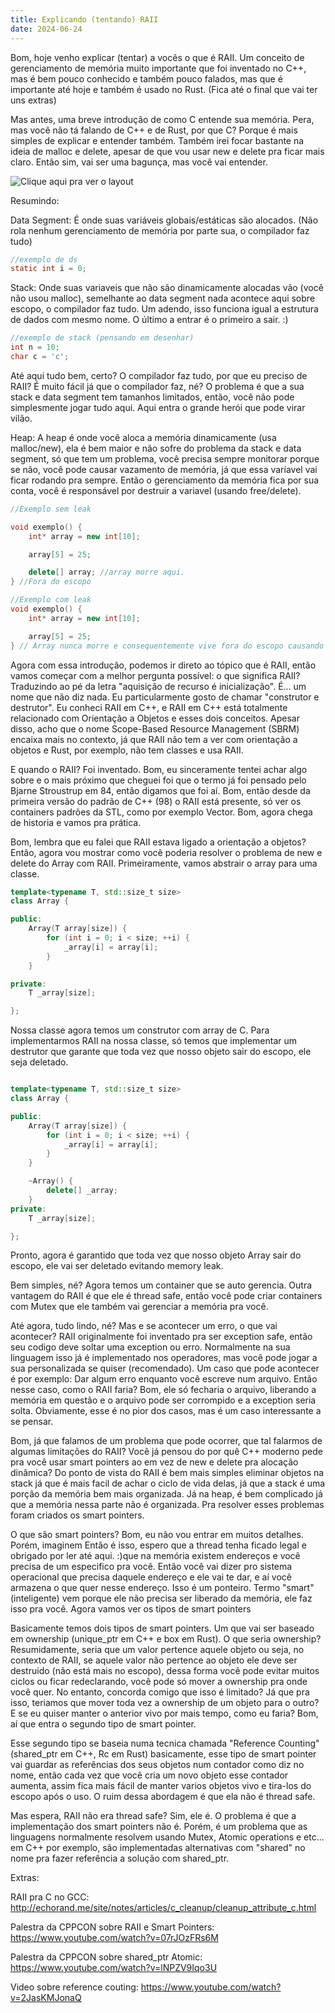 ```yaml
---
title: Explicando (tentando) RAII
date: 2024-06-24
---
```


Bom, hoje venho explicar (tentar) a vocês o que é RAII. Um conceito de gerenciamento de memória muito importante que foi inventado no C++, mas é bem pouco conhecido e também pouco falados, mas que é importante até hoje e também é usado no Rust. (Fica até o final que vai ter uns extras)


Mas antes, uma breve introdução de como C entende sua memória. Pera, mas você não tá falando de C++ e de Rust, por que C? Porque é mais simples de explicar e entender também. Também irei focar bastante na ideia de malloc e delete, apesar de que vou usar new e delete pra ficar mais claro. Então sim, vai ser uma bagunça, mas você vai entender.


![Clique aqui pra ver o layout](https://files.prepinsta.com/wp-content/uploads/2022/12/Memory-Layout-of-C-1.webp)

Resumindo: 

Data Segment: É onde suas variáveis globais/estáticas são alocados. (Não rola nenhum gerenciamento de memória por parte sua, o compilador faz tudo)

```c
//exemplo de ds
static int i = 0;
```

Stack: Onde suas variaveis que não são dinamicamente alocadas vão (você não usou malloc), semelhante ao data segment nada acontece aqui sobre escopo, o compilador faz tudo. Um adendo, isso funciona igual a estrutura de dados com mesmo nome. O último a entrar é o primeiro a sair. :)

```c
//exemplo de stack (pensando em desenhar)
int n = 10;
char c = 'c';
```

Até aqui tudo bem, certo? O compilador faz tudo, por que eu preciso de RAII? É muito fácil já que o compilador faz, né? O problema é que a sua stack e data segment tem tamanhos limitados, então, você não pode simplesmente jogar tudo aqui. Aqui entra o grande herói que pode virar vilão.


Heap: A heap é onde você aloca a memória dinamicamente (usa malloc/new), ela é bem maior e não sofre do problema da stack e data segment, só que tem um problema, você precisa sempre monitorar porque se não, você pode causar vazamento de memória, já que essa varíavel vai ficar rodando pra sempre. Então o gerenciamento da memória fica por sua conta, você é responsável por destruir a variavel (usando free/delete).

```C++
//Exemplo sem leak

void exemplo() {
    int* array = new int[10];

    array[5] = 25;

    delete[] array; //array morre aqui.
} //Fora do escopo
```

```C++
//Exemplo com leak
void exemplo() {
    int* array = new int[10];

    array[5] = 25;
} // Array nunca morre e consequentemente vive fora do escopo causando memory leak.
```


Agora com essa introdução, podemos ir direto ao tópico que é RAII, então vamos começar com a melhor pergunta possível:
o que significa RAII? Traduzindo ao pé da letra "aquisição de recurso é inicialização". É... um nome que não diz nada. Eu particularmente gosto de chamar "construtor e destrutor". Eu conheci RAII em C++, e RAII em C++ está totalmente relacionado com Orientação a Objetos e esses dois conceitos. Apesar disso, acho que o nome Scope-Based Resource Management (SBRM) encaixa mais no contexto, já que RAII não tem a ver com orientação a objetos e Rust, por exemplo, não tem classes e usa RAII.


E quando o RAII? Foi inventado. Bom, eu sinceramente tentei achar algo sobre e o mais próximo que cheguei foi que o termo já foi pensado pelo Bjarne Stroustrup em 84, então digamos que foi aí. Bom, então desde da primeira versão do padrão de C++ (98) o RAII está presente, só ver os containers padrões da STL, como por exemplo Vector. Bom, agora chega de historia e vamos pra prática.


Bom, lembra que eu falei que RAII estava ligado a orientação a objetos? Então, agora vou mostrar como você poderia resolver o problema de new e delete do Array com RAII. Primeiramente, vamos abstrair o array para uma classe.

```cpp
template<typename T, std::size_t size>
class Array {

public:
    Array(T array[size]) {
        for (int i = 0; i < size; ++i) {
            _array[i] = array[i];
        }
    }

private:
    T _array[size];

};
```

Nossa classe agora temos um construtor com array de C. Para implementarmos RAII na nossa classe, só temos que implementar um destrutor que garante que toda vez que nosso objeto sair do escopo, ele seja deletado. 

```cpp

template<typename T, std::size_t size>
class Array {

public:
    Array(T array[size]) {
        for (int i = 0; i < size; ++i) {
            _array[i] = array[i];
        }
    }

    ~Array() {
        delete[] _array;
    }
private:
    T _array[size];

};
```

Pronto, agora é garantido que toda vez que nosso objeto Array sair do escopo, ele vai ser deletado evitando memory leak. 


Bem simples, né? Agora temos um container que se auto gerencia. Outra vantagem do RAII é que ele é thread safe, então você pode criar containers com Mutex que ele também vai gerenciar a memória pra você. 


Até agora, tudo lindo, né? Mas e se acontecer um erro, o que vai acontecer? RAII originalmente foi inventado pra ser exception safe, então seu codigo deve soltar uma exception ou erro. Normalmente na sua linguagem isso já é implementado nos operadores, mas você pode jogar a sua personalizada se quiser (recomendado). Um caso que pode acontecer é por exemplo: Dar algum erro enquanto você escreve num arquivo. Então nesse caso, como o RAII faria? Bom, ele só fecharia o arquivo, liberando a memória em questão e o arquivo pode ser corrompido e a exception seria solta. Obviamente, esse é no pior dos casos, mas é um caso interessante a se pensar.


Bom, já que falamos de um problema que pode ocorrer, que tal falarmos de algumas limitações do RAII? Você já pensou do por quê C++ moderno pede pra você usar smart pointers ao em vez de new e delete pra alocação dinâmica? Do ponto de vista do RAII é bem mais simples eliminar objetos na stack já que é mais facil de achar o ciclo de vida delas, já que a stack é uma porção da memória bem mais organizada. Já na heap, é bem complicado já que a memória nessa parte não é organizada. Pra resolver esses problemas foram criados os smart pointers.


O que são smart pointers? Bom, eu não vou entrar em muitos detalhes. Porém, imaginem Então é isso, espero que a thread tenha ficado legal e obrigado por ler até aqui. :)que na memória existem endereços e você precisa de um especifico pra você. Então você vai dizer pro sistema operacional que precisa daquele endereço e ele vai te dar, e aí você armazena o que quer nesse endereço. Isso é um ponteiro. Termo "smart" (inteligente) vem porque ele não precisa ser liberado da memória, ele faz isso pra você. Agora vamos ver os tipos de smart pointers


Basicamente temos dois tipos de smart pointers. Um que vai ser baseado em ownership (unique_ptr em C++ e box em Rust). O que seria ownership? Resumidamente, seria que um valor pertence aquele objeto ou seja, no contexto de RAII, se aquele valor não pertence ao objeto ele deve ser destruido (não está mais no escopo), dessa forma você pode evitar muitos ciclos ou ficar redeclarando, você pode só mover a ownership pra onde você quer. No entanto, concorda comigo que isso é limitado? Já que pra isso, teriamos que mover toda vez a ownership de um objeto para o outro? E se eu quiser manter o anterior vivo por mais tempo, como eu faria? Bom, aí que entra o segundo tipo de smart pointer.


Esse segundo tipo se baseia numa tecnica chamada "Reference Counting" (shared_ptr em C++, Rc em Rust) basicamente, esse tipo de smart pointer vai guardar as referências dos seus objetos num contador como diz no nome, então cada vez que você cria um novo objeto esse contador aumenta, assim fica mais fácil de manter varios objetos vivo e tira-los do escopo após o uso. O ruim dessa abordagem é que ela não é thread safe. 


Mas espera, RAII não era thread safe? Sim, ele é. O problema é que a implementação dos smart pointers não é. Porém, é um problema que as linguagens normalmente resolvem usando Mutex, Atomic operations e etc... em C++ por exemplo, são implementadas alternativas com "shared" no nome pra fazer referência a solução com shared_ptr.


Extras:

RAII pra C no GCC: http://echorand.me/site/notes/articles/c_cleanup/cleanup_attribute_c.html


Palestra da CPPCON sobre RAII e Smart Pointers: https://www.youtube.com/watch?v=07rJOzFRs6M


Palestra da CPPCON sobre shared_ptr Atomic: https://www.youtube.com/watch?v=lNPZV9Iqo3U


Video sobre reference couting: https://www.youtube.com/watch?v=2JasKMJonaQ
